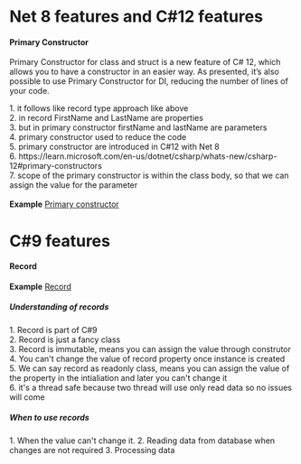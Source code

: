 <h1>Net 8 features and C#12 features</h1>
<h4>Primary Constructor</h4>
<p>Primary Constructor for class and struct is a new feature of C# 12, which allows you to have a constructor in an easier way. As presented, it’s also possible to use Primary Constructor for DI, reducing the number of lines of your code.</p>
 1. it follows like record type approach like above </br>
 2. in record FirstName and LastName are properties </br>
 3. but in primary constructor firstName and lastName are parameters </br>
 4. primary constructor used to reduce the code </br>
 5. primary constructor are introduced in C#12 with Net 8 </br>
 6. https://learn.microsoft.com/en-us/dotnet/csharp/whats-new/csharp-12#primary-constructors </br>
 7. scope of the primary constructor is within the class body, so that we can assign the value for the parameter </br>
 </br>
<b>Example</b> <a href="https://github.com/RamadossE2313/Net8Features/tree/main/PrimaryConstructor">Primary constructor</a>

<h1>C#9 features</h1>
<h4>Record</h4>
<b>Example</b> <a href="https://github.com/RamadossE2313/Net8Features/blob/main/Records/EmployeeRecord.cs">Record</a>
 <h5> Understanding of records </h5>
 1. Record is part of C#9 </br>
 2. Record is just a fancy class </br>
 3. Record is immutable, means you can assign the value through construtor </br>
 4. You can't change the value of record property once instance is created </br>
 5. We can say record as readonly class, means you can assign the value of the property in the intialiation and later you can't change it </br>
 6. it's a thread safe because two thread will use only read data so no issues will come

 <h5> When to use records </h5>
 1. When the value can't change it.
 2. Reading data from database when changes are not required
 3. Processing data
